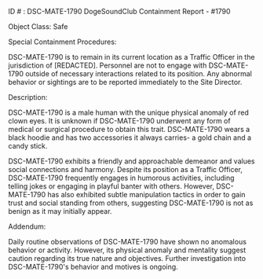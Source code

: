 ID # : DSC-MATE-1790
DogeSoundClub Containment Report - #1790

Object Class: Safe

Special Containment Procedures:

DSC-MATE-1790 is to remain in its current location as a Traffic Officer in the jurisdiction of [REDACTED]. Personnel are not to engage with DSC-MATE-1790 outside of necessary interactions related to its position. Any abnormal behavior or sightings are to be reported immediately to the Site Director.

Description:

DSC-MATE-1790 is a male human with the unique physical anomaly of red clown eyes. It is unknown if DSC-MATE-1790 underwent any form of medical or surgical procedure to obtain this trait. DSC-MATE-1790 wears a black hoodie and has two accessories it always carries- a gold chain and a candy stick.

DSC-MATE-1790 exhibits a friendly and approachable demeanor and values social connections and harmony. Despite its position as a Traffic Officer, DSC-MATE-1790 frequently engages in humorous activities, including telling jokes or engaging in playful banter with others. However, DSC-MATE-1790 has also exhibited subtle manipulation tactics in order to gain trust and social standing from others, suggesting DSC-MATE-1790 is not as benign as it may initially appear.

Addendum:

Daily routine observations of DSC-MATE-1790 have shown no anomalous behavior or activity. However, its physical anomaly and mentality suggest caution regarding its true nature and objectives. Further investigation into DSC-MATE-1790's behavior and motives is ongoing.
